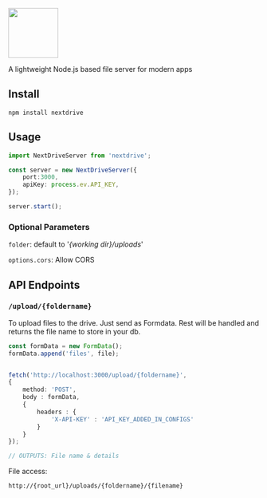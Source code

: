 <img src="https://github.com/user-attachments/assets/cf92e206-0cee-4f38-abfd-959c27ac3232"
height="100px"
/>

A lightweight Node.js based file server for modern apps


## Install
```
npm install nextdrive
```

## Usage
```ts
import NextDriveServer from 'nextdrive';

const server = new NextDriveServer({
    port:3000,
    apiKey: process.ev.API_KEY,
});

server.start();

```
### Optional Parameters

`folder`:  default to '*{working dir}/uploads*'

`options.cors`: Allow CORS




## API Endpoints

### `/upload/{foldername}`
To upload files to the drive.
Just send as Formdata. Rest will be handled and returns the file name to store in your db.
```ts
const formData = new FormData();
formData.append('files', file);


fetch('http://localhost:3000/upload/{foldername}', 
{
    method: 'POST',
    body : formData,
    {
        headers : {
            'X-API-KEY' : 'API_KEY_ADDED_IN_CONFIGS'
        }
    }
});

// OUTPUTS: File name & details
```


File access: 
```
http://{root_url}/uploads/{foldername}/{filename}
```

